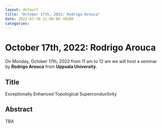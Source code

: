 ```yaml
---
layout: default
title: "October 17th, 2022: Rodrigo Arouca"
date: 2022-07-30 11:00:00 +0200
categories:
---
```


# October 17th, 2022: Rodrigo Arouca

On Monday, October 17th, 2022 from 11 am to 12 am we will host a seminar by **Rodrigo Arouca** from **Uppsala University**. 

## Title

Exceptionally Enhanced Topological Superconductivity

## Abstract 

TBA




